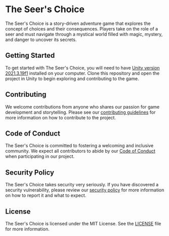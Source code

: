 # The Seer's Choice

The Seer's Choice is a story-driven adventure game that explores the concept of choices and their consequences. Players take on the role of a seer and must navigate through a mystical world filled with magic, mystery, and danger to uncover its secrets.

## Getting Started

To get started with The Seer's Choice, you will need to have [Unity version 2021.3.19f1](https://download.unity3d.com/download_unity/c9714fde33b6/UnityDownloadAssistant-2021.3.19f1.exe) installed on your computer. Clone this repository and open the project in Unity to begin exploring and contributing to the game.

## Contributing

We welcome contributions from anyone who shares our passion for game development and storytelling. Please see our [contributing guidelines](CONTRIBUTING.md) for more information on how to contribute to the project.

## Code of Conduct

The Seer's Choice is committed to fostering a welcoming and inclusive community. We expect all contributors to abide by our [Code of Conduct](CODE_OF_CONDUCT.md) when participating in our project.

## Security Policy

The Seer's Choice takes security very seriously. If you have discovered a security vulnerability, please review our [security policy](SECURITY.md) for more information on how to report it and what to expect.

## License

The Seer's Choice is licensed under the MIT License. See the [LICENSE](LICENSE) file for more information.
